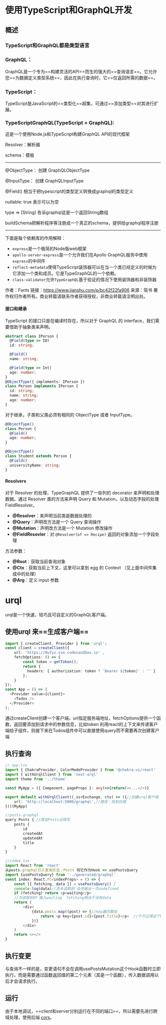 # 使用TypeScript和GraphQL开发

## 概述

### TypeScript和GraphQL都是类型语言

### GraphQL：

GraphQL是一个专为==构建灵活的API==而生的强大的==查询语言==。它允许您==为数据定义类型系统==，因此在执行查询时，它==仅返回所需的数据==。



### TypeScript：

TypeScript是JavaScript的==类型化==超集，可通过==添加类型==对其进行扩展。



### TypeScriptGraphQL(TypeScript + GraphQL):

这是一个使用Node.js和TypeScript构建GraphQL API的现代框架

Resolver：解析器

schema：模板

--------------------------------------------------------------------------------

@ObjectType： 创建 GraphQLObjectType

@InputType： 创建 GraphQLInputType

@Field() 相当于把typescript的类型定义转换成graphql的类型定义

nullable: true 表示可以为空

type => [String] 告诉graphql这是一个返回String数组

buildSchema把解析程序等注册成一个真正的schema，提供给graphql程序注册

---------------------------------------

下面是每个依赖库的作用解释：

- `express`是一个极简的Node版web框架
- `apollo-server-express`是一个允许我们在Apollo GraphQL服务中使用`express`的中间件
- `reflect-metadata`使得TypeScript装饰器可以在当一个类已经定义的时候为它添加一个类和成员。它是TypeGraphQL的一个依赖。
- `class-validator`允许`TypeGraphQL`基于验证的情况下使用装饰器和非装饰器



作者：Fants
链接：https://www.jianshu.com/p/bc42f22fa906
来源：简书
著作权归作者所有。商业转载请联系作者获得授权，非商业转载请注明出处。

#### 接口和继承

TypeScript 的接口只是在编译时存在，所以对于 GraphQL 的 interface，我们需要借助于抽象类来声明。

```typescript
abstract class IPerson {
  @Field(type => ID)
  id: string;

  @Field()
  name: string;

  @Field(type => Int)
  age: number;
}
@ObjectType({ implements: IPerson })
class Person implements IPerson {
  id: string;
  name: string;
  age: number;
}
```

对于继承，子类和父类必须有相同的 ObjectType 或者 InputType。

```typescript
@ObjectType()
class Person {
  @Field()
  age: number;
}

@ObjectType()
class Student extends Person {
  @Field()
  universityName: string;
}
```



#### Resolvers

对于 Resolver 的处理，TypeGraphQL 提供了一些列的 decorator 来声明和处理数据。通过 Resolver 类的方法来声明 Query 和 Mutation，以及动态字段的处理 FieldResolver。

- **@Resolver**：来声明当前类是数据处理的
- **@Query**：声明改方法是一个 Query 查询操作
- **@Mutation**：声明改方法是一个 Mutation 修改操作
- **@FieldResovler**：对 `@Resolver(of => Recipe)` 返回的对象添加一个字段处理

方法参数：

- **@Root**：获取当前查询对象
- **@Ctx**：获取当前上下文，这里可以拿到 egg 的 Context （见上面中间件集成中的处理）
- **@Arg**：定义 input 参数



# urql

urql是一个快速，轻巧且可自定义的GraphQL客户端。

## 使用urql  来==生成客户端==

```typescript
import { createClient, Provider } from 'urql';
const client = createClient({ 
	url: 'https://0ufyz.sse.codesandbox.io' ,
	fetchOptions: () => {
	    const token = getToken();
	    return {
	      headers: { authorization: token ? `Bearer ${token}` : '' }
	    };
  	}
});
const App = () => (
  <Provider value={client}>
    <Todos />
  </Provider>
);
```

通过createClient创建一个客户端，url指定服务端地址，fetchOptions提供一个函数，返回要添加到请求中的参数信息，比如token
利用react的上下文来传递客户端给子组件，则接下来在Todos组件中可以直接使用query而不需要再次创建客户端



## 执行查询

```typescript
//_app.tsx
import { ChakraProvider, ColorModeProvider } from '@chakra-ui/react'
import { withUrqlClient } from 'next-urql'
import theme from '../theme'

const MyApp = ({ Component, pageProps }: any)=>{return(<>...</>)}

export default withUrqlClient((_ssrExchange, ctx) => ({//创建urql客户端
	url: 'http://localhost:5000/graphql',//路径：找到后端
}))(MyApp)
```

```typescript
//posts.graphql
query Posts { //类名Posts记得写
	posts {
		id
		createdAt
		updatedAt
		title
	}
}
```

```typescript
//index.tsx
import React from 'react'
从posts.graphql引入查询方法：Posts 将它作为Hook => usePostsQuery
import {usePostsQuery} from '../generated/graphql'
const index: React.FC<indexProps> = () => {
	const [{ fetching, data }] = usePostsQuery() /
	console.log(data)//还未读取到 会先输出一次undefined
	if (fetching) return <p>waiting</p>
    //为读取到时 输入waiting  fetching相当于没有data
	return (
		<div>
			{data.posts.map((post) => {//map遍历数组
				return <p key={post.id}>{post.title}</p>  //千万记得这个key
			})}
		</div>
	)
	return <></> 
}
```



## 执行变更

与查询不一样的是，变更语句不会在调用usePostsMutation这个Hook函数时立即执行，而是需要通过函数返回值的第二个元素（其是一个函数），传入数据调用以后才会请求执行。



## 运行

由于本地调试，==client和server分别运行在不同的端口==，所以需要先进行跨域处理，使用后端 [cors](https://link.segmentfault.com/?url=https%3A%2F%2Fwww.npmjs.com%2Fpackage%2Fcors)。

